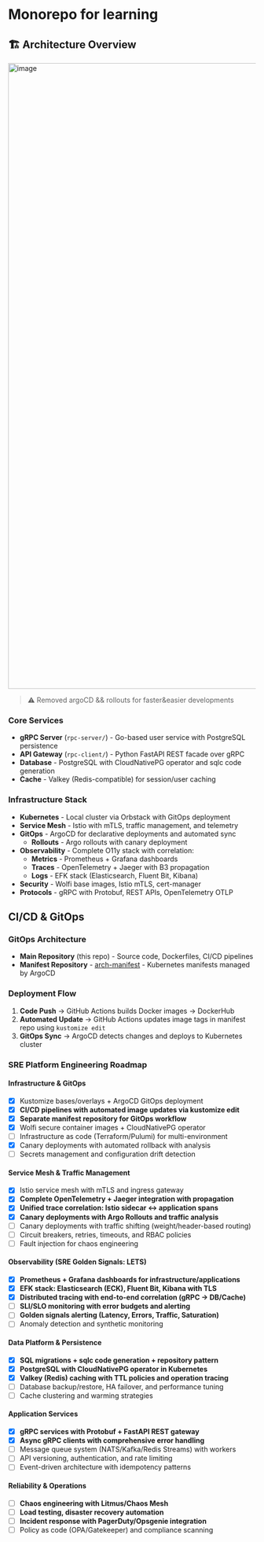 # Monorepo for learning

## 🏗️ Architecture Overview

<img width="2646" height="1272" alt="image" src="https://github.com/user-attachments/assets/ae3d23a0-8d73-4e48-88a1-bac8d6903b2d" />

> ⚠️ Removed argoCD && rollouts for faster&easier developments

### Core Services

- **gRPC Server** (`rpc-server/`) - Go-based user service with PostgreSQL persistence
- **API Gateway** (`rpc-client/`) - Python FastAPI REST facade over gRPC
- **Database** - PostgreSQL with CloudNativePG operator and sqlc code generation
- **Cache** - Valkey (Redis-compatible) for session/user caching

### Infrastructure Stack

- **Kubernetes** - Local cluster via Orbstack with GitOps deployment
- **Service Mesh** - Istio with mTLS, traffic management, and telemetry
- **GitOps** - ArgoCD for declarative deployments and automated sync
  - **Rollouts** - Argo rollouts with canary deployment
- **Observability** - Complete O11y stack with correlation:
  - **Metrics** - Prometheus + Grafana dashboards
  - **Traces** - OpenTelemetry + Jaeger with B3 propagation
  - **Logs** - EFK stack (Elasticsearch, Fluent Bit, Kibana)
- **Security** - Wolfi base images, Istio mTLS, cert-manager
- **Protocols** - gRPC with Protobuf, REST APIs, OpenTelemetry OTLP

## CI/CD & GitOps

### GitOps Architecture

- **Main Repository** (this repo) - Source code, Dockerfiles, CI/CD pipelines
- **Manifest Repository** - [arch-manifest](https://github.com/polo871209/arch-manifest) - Kubernetes manifests managed by ArgoCD

### Deployment Flow

1. **Code Push** → GitHub Actions builds Docker images → DockerHub
2. **Automated Update** → GitHub Actions updates image tags in manifest repo using `kustomize edit`
3. **GitOps Sync** → ArgoCD detects changes and deploys to Kubernetes cluster

### SRE Platform Engineering Roadmap

#### Infrastructure & GitOps

- [x] Kustomize bases/overlays + ArgoCD GitOps deployment
- [x] **CI/CD pipelines with automated image updates via kustomize edit**
- [x] **Separate manifest repository for GitOps workflow**
- [x] Wolfi secure container images + CloudNativePG operator
- [ ] Infrastructure as code (Terraform/Pulumi) for multi-environment
- [x] Canary deployments with automated rollback with analysis
- [ ] Secrets management and configuration drift detection

#### Service Mesh & Traffic Management

- [x] Istio service mesh with mTLS and ingress gateway
- [x] **Complete OpenTelemetry + Jaeger integration with propagation**
- [x] **Unified trace correlation: Istio sidecar ↔ application spans**
- [x] **Canary deployments with Argo Rollouts and traffic analysis**
- [ ] Canary deployments with traffic shifting (weight/header-based routing)
- [ ] Circuit breakers, retries, timeouts, and RBAC policies
- [ ] Fault injection for chaos engineering

#### Observability (SRE Golden Signals: LETS)

- [x] **Prometheus + Grafana dashboards for infrastructure/applications**
- [x] **EFK stack: Elasticsearch (ECK), Fluent Bit, Kibana with TLS**
- [x] **Distributed tracing with end-to-end correlation (gRPC → DB/Cache)**
- [ ] **SLI/SLO monitoring with error budgets and alerting**
- [ ] **Golden signals alerting (Latency, Errors, Traffic, Saturation)**
- [ ] Anomaly detection and synthetic monitoring

#### Data Platform & Persistence

- [x] **SQL migrations + sqlc code generation + repository pattern**
- [x] **PostgreSQL with CloudNativePG operator in Kubernetes**
- [x] **Valkey (Redis) caching with TTL policies and operation tracing**
- [ ] Database backup/restore, HA failover, and performance tuning
- [ ] Cache clustering and warming strategies

#### Application Services

- [x] **gRPC services with Protobuf + FastAPI REST gateway**
- [x] **Async gRPC clients with comprehensive error handling**
- [ ] Message queue system (NATS/Kafka/Redis Streams) with workers
- [ ] API versioning, authentication, and rate limiting
- [ ] Event-driven architecture with idempotency patterns

#### Reliability & Operations

- [ ] **Chaos engineering with Litmus/Chaos Mesh**
- [ ] **Load testing, disaster recovery automation**
- [ ] **Incident response with PagerDuty/Opsgenie integration**
- [ ] Policy as code (OPA/Gatekeeper) and compliance scanning
